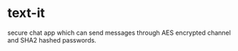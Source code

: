 # text-it
secure chat app which can send messages through AES encrypted channel and SHA2 hashed passwords.
